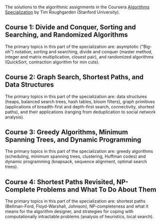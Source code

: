 
The solutions to the algorithmic assignments in the Coursera [Algorithms Specialization](https://www.coursera.org/specializations/algorithms) by Tim Roughgarden (Stanford University).

## Course 1: Divide and Conquer, Sorting and Searching, and Randomized Algorithms

The primary topics in this part of the specialization are: asymptotic ("Big-oh") notation, sorting and searching, divide and conquer (master method, integer and matrix multiplication, closest pair), and randomized algorithms (QuickSort, contraction algorithm for min cuts).

## Course 2: Graph Search, Shortest Paths, and Data Structures

The primary topics in this part of the specialization are: data structures (heaps, balanced search trees, hash tables, bloom filters), graph primitives (applications of breadth-first and depth-first search, connectivity, shortest paths), and their applications (ranging from deduplication to social network analysis).

## Course 3: Greedy Algorithms, Minimum Spanning Trees, and Dynamic Programming

The primary topics in this part of the specialization are: greedy algorithms (scheduling, minimum spanning trees, clustering, Huffman codes) and dynamic programming (knapsack, sequence alignment, optimal search trees).

## Course 4: Shortest Paths Revisited, NP-Complete Problems and What To Do About Them

The primary topics in this part of the specialization are: shortest paths (Bellman-Ford, Floyd-Warshall, Johnson), NP-completeness and what it means for the algorithm designer, and strategies for coping with computationally intractable problems (analysis of heuristics, local search).
